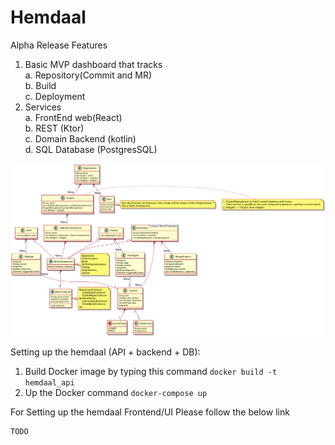 # Hemdaal

Alpha Release Features
1. Basic MVP dashboard that tracks  
    a. Repository(Commit and MR)  
    b. Build  
    c. Deployment  
2. Services   
   a. FrontEnd web(React)  
   b. REST (Ktor)  
   c. Domain Backend (kotlin)  
   d. SQL Database (PostgresSQL)


![Class Diagram](https://raw.githubusercontent.com/Hemdaal/Hemdaal/master/class_diagram.png)


Setting up the hemdaal (API + backend + DB):
1. Build Docker image by typing this command
    `docker build -t hemdaal_api`
2. Up the Docker command `docker-compose up`

For Setting up the hemdaal Frontend/UI Please follow the below link
    
    TODO
